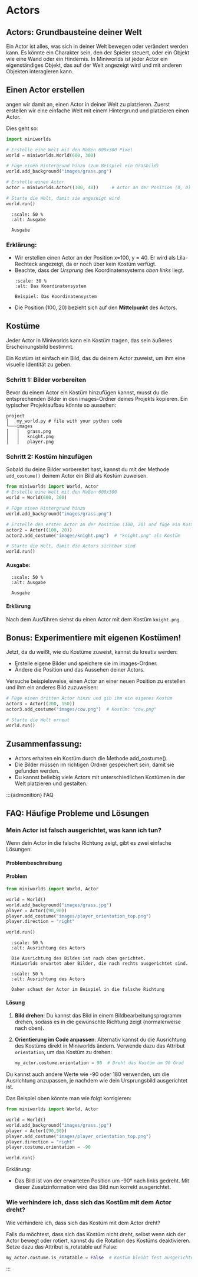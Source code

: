 # Actors

## Actors: Grundbausteine deiner Welt

Ein Actor ist alles, was sich in deiner Welt bewegen oder verändert werden kann. 
Es könnte ein Charakter sein, den der Spieler steuert, oder ein Objekt wie eine Wand oder ein Hindernis. 
In Miniworlds ist jeder Actor ein eigenständiges Objekt, das auf der Welt angezeigt wird und mit anderen Objekten 
interagieren kann.

## Einen Actor erstellen

angen wir damit an, einen Actor in deiner Welt zu platzieren. 
Zuerst erstellen wir eine einfache Welt mit einem Hintergrund und platzieren einen Actor.

Dies geht so:

```python
import miniworlds

# Erstelle eine Welt mit den Maßen 600x300 Pixel
world = miniworlds.World(600, 300)

# Füge einen Hintergrund hinzu (zum Beispiel ein Grasbild)
world.add_background("images/grass.png")

# Erstelle einen Actor
actor = miniworlds.Actor((100, 40))     # Actor an der Position (0, 0)

# Starte die Welt, damit sie angezeigt wird
world.run()
```

```{figure} ../_images/tutorial_addactor.png
  :scale: 50 %
  :alt: Ausgabe
  
  Ausgabe
```

### Erklärung:

* Wir erstellen einen Actor an der Position x=100, y = 40.
  Er wird als Lila-Rechteck angezeigt, da er noch über kein Kostüm verfügt.
* Beachte, dass der *Ursprung* des Koordinatensystems *oben links* liegt.
  ```{figure} ../_images/tutorial_addactor_coord.png
  :scale: 30 %
  :alt: Das Koordinatensystem
  
  Beispiel: Das Koordinatensystem
  ```
* Die Position (100, 20) bezieht sich auf den **Mittelpunkt** des Actors.

## Kostüme

Jeder Actor in Miniworlds kann ein Kostüm tragen, das sein äußeres Erscheinungsbild bestimmt. 

Ein Kostüm ist einfach ein Bild, das du deinem Actor zuweist, um ihm eine visuelle Identität zu geben.

### Schritt 1: Bilder vorbereiten

Bevor du einem Actor ein Kostüm hinzufügen kannst, musst du die entsprechenden Bilder in den images-Ordner 
deines Projekts kopieren. Ein typischer Projektaufbau könnte so aussehen:

```
project
│   my_world.py # file with your python code
└───images
│   │   grass.png
│   │   knight.png
│   │   player.png
```

### Schritt 2: Kostüm hinzufügen

Sobald du deine Bilder vorbereitet hast, kannst du mit der Methode `add_costume()` deinem Actor ein Bild als Kostüm zuweisen.



```python
from miniworlds import World, Actor
# Erstelle eine Welt mit den Maßen 600x300
world = World(600, 300)

# Füge einen Hintergrund hinzu
world.add_background("images/grass.png")

# Erstelle den ersten Actor an der Position (100, 20) und füge ein Kostüm hinzu
actor2 = Actor((100, 20))
actor2.add_costume("images/knight.png")  # "knight.png" als Kostüm

# Starte die Welt, damit die Actors sichtbar sind
world.run()
```

#### Ausgabe:

```{figure} ../_images/tutorial_firstcostume.png
  :scale: 50 %
  :alt: Ausgabe
  
  Ausgabe
```

#### Erklärung
Nach dem Ausführen siehst du einen Actor mit dem Kostüm `knight.png`.


## Bonus: Experimentiere mit eigenen Kostümen!

Jetzt, da du weißt, wie du Kostüme zuweist, kannst du kreativ werden:

* Erstelle eigene Bilder und speichere sie im images-Ordner.
* Ändere die Position und das Aussehen deiner Actors.

Versuche beispielsweise, einen Actor an einer neuen Position zu erstellen und ihm ein anderes Bild zuzuweisen:

```python
# Füge einen dritten Actor hinzu und gib ihm ein eigenes Kostüm
actor3 = Actor((200, 150))
actor3.add_costume("images/cow.png")  # Kostüm: "cow.png"

# Starte die Welt erneut
world.run()
``` 

## Zusammenfassung:

* Actors erhalten ein Kostüm durch die Methode add_costume().
* Die Bilder müssen im richtigen Ordner gespeichert sein, damit sie gefunden werden.
* Du kannst beliebig viele Actors mit unterschiedlichen Kostümen in der Welt platzieren und gestalten.


:::{admonition} FAQ

## FAQ: Häufige Probleme und Lösungen

### Mein Actor ist falsch ausgerichtet, was kann ich tun?

Wenn dein Actor in die falsche Richtung zeigt, gibt es zwei einfache Lösungen:

#### Problembeschreibung

#### Problem
```python
from miniworlds import World, Actor

world = World()
world.add_background("images/grass.jpg")
player = Actor((90,90))
player.add_costume("images/player_orientation_top.png")
player.direction = "right"

world.run()
```

```{figure} ../_images/tutorial_wrong_orientation1.png
  :scale: 50 %
  :alt: Ausrichtung des Actors
  
  Die Ausrichtung des Bildes ist nach oben gerichtet. 
  Miniworlds erwartet aber Bilder, die nach rechts ausgerichtet sind.
```

```{figure} ../_images/tutorial_wrong_orientation2.png
  :scale: 50 %
  :alt: Ausrichtung des Actors
  
  Daher schaut der Actor im Beispiel in die falsche Richtung
```

#### Lösung

1. **Bild drehen**: Du kannst das Bild in einem Bildbearbeitungsprogramm drehen, 
  sodass es in die gewünschte Richtung zeigt (normalerweise nach oben).

2. **Orientierung im Code anpassen**: Alternativ kannst du die Ausrichtung des Kostüms direkt 
  in Miniworlds ändern. Verwende dazu das Attribut `orientation`, um das Kostüm zu drehen:

   ```python
   my_actor.costume.orientation = 90  # Dreht das Kostüm um 90 Grad
   ```
   
Du kannst auch andere Werte wie -90 oder 180 verwenden, um die Ausrichtung anzupassen, je nachdem
wie dein Ursprungsbild ausgerichtet ist.

Das Beispiel oben könnte man wie folgt korrigieren:

```python
from miniworlds import World, Actor

world = World()
world.add_background("images/grass.jpg")
player = Actor((90,90))
player.add_costume("images/player_orientation_top.png")
player.direction = "right"
player.costume.orientation = -90 

world.run()
```

Erklärung:

* Das Bild ist von der erwarteten Position um -90° nach links gedreht. 
  Mit dieser Zusatzinformation wird das Bild nun korrekt ausgerichtet.

### Wie verhindere ich, dass sich das Kostüm mit dem Actor dreht?

Wie verhindere ich, dass sich das Kostüm mit dem Actor dreht?

Falls du möchtest, dass sich das Kostüm nicht dreht, selbst wenn sich der Actor bewegt oder rotiert, kannst du die Rotation des Kostüms deaktivieren. Setze dazu das Attribut is_rotatable auf False:

```python
my_actor.costume.is_rotatable = False  # Kostüm bleibt fest ausgerichtet
```

:::